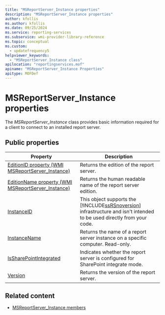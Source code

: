 ```yaml
---
title: "MSReportServer_Instance properties"
description: "MSReportServer_Instance properties"
author: kfollis
ms.author: kfollis
ms.date: 09/25/2024
ms.service: reporting-services
ms.subservice: wmi-provider-library-reference
ms.topic: conceptual
ms.custom:
  - updatefrequency5
helpviewer_keywords:
  - "MSReportServer_Instance class"
apilocation: "reportingservices.mof"
apiname: "MSReportServer_Instance Properties"
apitype: MOFDef
---
```

# MSReportServer_Instance properties
  The *MSReportServer_Instance* class provides basic information required for a client to connect to an installed report server.  
  
## Public properties  
  
|Property|Description|  
|-|-|  
|[EditionID property &#40;WMI MSReportServer_Instance&#41;](../../reporting-services/wmi-provider-library-reference/msreportserver-instance-properties-editionid.md)|Returns the edition of the report server.|  
|[EditionName property &#40;WMI MSReportServer_Instance&#41;](../../reporting-services/wmi-provider-library-reference/msreportserver-instance-properties-editionname.md)|Returns the human readable name of the report server edition.|  
|[InstanceID](../../reporting-services/wmi-provider-library-reference/msreportserver-instance-properties-instanceid.md)|This object supports the [!INCLUDE[ssRSnoversion](../../includes/ssrsnoversion-md.md)] infrastructure and isn't intended to be used directly from your code.|  
|[InstanceName](../../reporting-services/wmi-provider-library-reference/msreportserver-instance-properties-instancename.md)|Returns the name of a report server instance on a specific computer. Read-only.|  
|[IsSharePointIntegrated](../../reporting-services/wmi-provider-library-reference/msreportserver-instance-properties-issharepointintegrated.md)|Indicates whether the report server is configured for SharePoint integrate mode.|  
|[Version](../../reporting-services/wmi-provider-library-reference/msreportserver-instance-properties-version.md)|Returns the version of the report server.|  
  
## Related content

- [MSReportServer_Instance members](../../reporting-services/wmi-provider-library-reference/msreportserver-instance-members.md)
